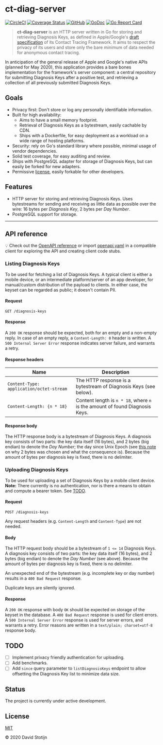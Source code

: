 # ct-diag-server

[![CircleCI](https://circleci.com/gh/dstotijn/ct-diag-server.svg?style=shield)](https://circleci.com/gh/dstotijn/ct-diag-server)
[![Coverage Status](https://coveralls.io/repos/github/dstotijn/ct-diag-server/badge.svg?branch=master)](https://coveralls.io/github/dstotijn/ct-diag-server?branch=master)
[![GitHub](https://img.shields.io/github/license/dstotijn/ct-diag-server)](LICENSE)
[![GoDoc](https://godoc.org/github.com/dstotijn/ct-diag-server?status.svg)](https://godoc.org/github.com/dstotijn/ct-diag-server)
[![Go Report Card](https://goreportcard.com/badge/github.com/dstotijn/ct-diag-server)](https://goreportcard.com/report/github.com/dstotijn/ct-diag-server)

> **ct-diag-server** is an HTTP server written in Go for storing and retrieving
> Diagnosis Keys, as defined in Apple/Google's [draft specification](https://www.apple.com/covid19/contacttracing/)
> of its Contact Tracing Framework. It aims to respect the privacy of its users
> and store only the bare minimum of data needed for anonymous contact tracing.

In anticipation of the general release of Apple and Google's native APIs (planned
for May 2020), this application provides a bare bones implementation for the
framework's server component: a central repository for submitting Diagnosis Keys
after a positive test, and retrieving a collection of all previously submitted
Diagnosis Keys.

## Goals

- Privacy first: Don't store or log any personally identifiable information.
- Built for high availability:
  - Aims to have a small memory footprint.
  - Retrieval of Diagnosis Keys as a bytestream, easily cachable by CDN.
  - Ships with a Dockerfile, for easy deployment as a workload on a wide range
    of hosting platforms.
- Security: rely on Go's standard library where possible, minimal usage of vendor
  dependencies.
- Solid test coverage, for easy auditing and review.
- Ships with PostgreSQL adapter for storage of Diagnosis Keys, but can easily be
  forked for new adapters.
- Permissive [license](LICENSE), easily forkable for other developers.

## Features

- HTTP server for storing and retrieving Diagnosis Keys. Uses
  bytestreams for sending and receiving as little data as possible over the
  wire: 16 bytes per _Diagnosis Key_, 2 bytes per _Day Number_.
- PostgreSQL support for storage.

---

## API reference

💡 Check out the [OpenAPI reference](https://app.swaggerhub.com/apis/dstotijn84/ct-diag-server)
or import [openapi.yaml](openapi.yaml) in a compatible client for exploring the
API and creating client code stubs.

### Listing Diagnosis Keys

To be used for fetching a list of Diagnosis Keys. A typical client is either a mobile
device, or an intermediate platform/server of an app developer, for manual/custom
distribution of the payload to clients. In either case, the keyset can be
regarded as public; it doesn't contain PII.

#### Request

`GET /diagnosis-keys`

#### Response

A `200 OK` response should be expected, both for an empty and a non-empty reply.
In case of an empty reply, a `Content-Length: 0` header is written.
A `500 Internal Server Error` response indicates server failure, and warrants a retry.

#### Response headers

| Name                                     | Description                                                                  |
| ---------------------------------------- | ---------------------------------------------------------------------------- |
| `Content-Type: application/octet-stream` | The HTTP response is a bytestream of Diagnosis Keys (see below).             |
| `Content-Length: {n * 18}`               | Content length is `n * 18`, where `n` is the amount of found Diagnosis Keys. |

#### Response body

The HTTP response body is a bytestream of Diagnosis Keys. A diagnosis key consists
of two parts: the key data itself (16 bytes), and 2 bytes (big endian) to denote
the _Day Number_; the day since Unix Epoch (see [this note](diag/diag.go#L22) on
why 2 bytes was chosen and what the consequence is). Because the amount of bytes
per diagnosis key is fixed, there is no delimiter.

### Uploading Diagnosis Keys

To be used for uploading a set of Diagnosis Keys by a mobile client device.
**Note:** There currently is no authentication, nor is there a means to obtain
and compute a bearer token. See [TODO](#todo).

#### Request

`POST /diagnosis-keys`

Any request headers (e.g. `Content-Length` and `Content-Type`) are not needed.

#### Body

The HTTP request body should be a bytestream of `1 <= 14` Diagnosis Keys.
A diagnosis key consists of two parts: the key data itself (16 bytes), and 2 bytes
(big endian) to denote the _Day Number_ (see above). Because the amount of bytes
per diagnosis key is fixed, there is no delimiter.

An unexpected end of the bytestream (e.g. incomplete key or day number) results
in a `400 Bad Request` response.

Duplicate keys are silently ignored.

#### Response

A `200 OK` response with body `OK` should be expected on storage of the keyset in the database.
A `400 Bad Request` response is used for client errors. A `500 Internal Server Error`
response is used for server errors, and warrants a retry. Error reasons are written
in a `text/plain; charset=utf-8` response body.

## TODO

- [ ] Implement privacy friendly authentication for uploading.
- [ ] Add benchmarks.
- [ ] Add `since` query parameter to `listDiagnosisKeys` endpoint to allow
      offsetting the Diagnosis Key list to minimize data size.

## Status

The project is currently under active development.

## License

[MIT](LICENSE)

© 2020 David Stotijn

